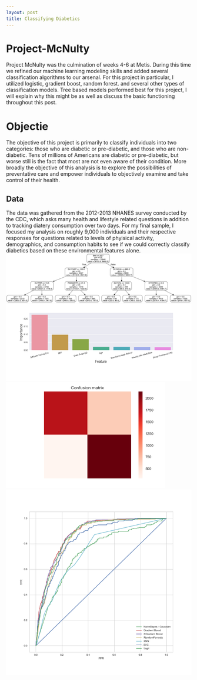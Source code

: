```yaml
---
layout: post
title: Classifying Diabetics
---
```


# Project-McNulty
Project McNulty was the culmination of weeks 4-6 at Metis. During this time we refined our machine learning modeling skills and added several classification algorithms to our arsenal. For this project in particular, I utilized logistic, gradient boost, random forest. and several other types of classification models. Tree based models performed best for this project, I will explain why this might be as well as discuss the basic functioning throughout this post. 

# Objectie 
The objective of this project is primarily to classify individuals into two categories: those who are diabetic or pre-diabetic, and those who are non-diabetic. Tens of millions of Americans are diabetic or pre-diabetic, but worse still is the fact that most are not even aware of their condition. More broadly the objective of this analysis is to explore the possibilities of preventative care and empower individuals to objectively examine and take control of their health. 

## Data 
The data was gathered from the 2012-2013 NHANES survey conducted by the CDC, which asks many health and lifestyle related questions in addition to tracking diatery consumption over two days. For my final sample, I focused my analysis on roughly 9,000 individuals and their respective responses for questions related to levels of phyisical activity, demographics, and consumption habits to see if we could correctly classify diabetics based on these environmental features alone.
![Fig 1](/images/Project3_Diabetes/Dtree.png)
![Fig 2](/images/Project3_Diabetes/Features.png)
![Fig 3](/images/Project3_Diabetes/GB_cm.png)
![Fig 4](/images/Project3_Diabetes/RocCurve.png)


